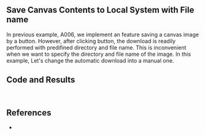 ## Save Canvas Contents to Local System with File name

In previous example, A006, we implement an feature saving a canvas image by a button.
However, after clicking button, the download is readily performed with predifined directory and file name. 
This is inconvenient when we want to specify the directory and file name of the image.
In this example, Let's change the automatic download into a manual one.


## Code and Results

```html
```

```javascript
```

## References

- []() 
